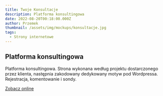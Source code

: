 ```yaml
---
title: Twoje Konsultacje
description: Platforma konsultingowa
date: 2022-08-20T00:18:00.000Z
author: Przemek
thumbnail: /assets/img/mockups/konsultacje.jpg
tags:
  - Strony internetowe
---
```

## Platforma konsultingowa

Platforma konsultingowa. Strona wykonana według projektu dostarczonego przez klienta, następnia zakodowany dedykowany motyw pod Wordpressa. Rejestracja, komentowanie i sondy.

<a href="https://twojekonsultacje.pl/" title="Zobacz online" target="_blank" class="button" rel="nofollow">Zobacz online</a>